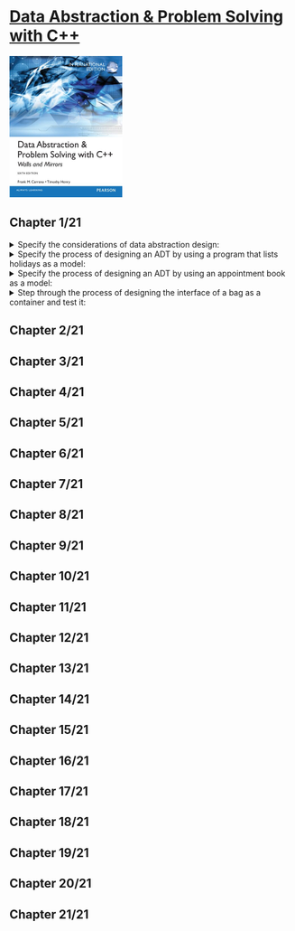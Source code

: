# [Data Abstraction & Problem Solving with C++](https://www.amazon.com/Data-Abstraction-Problem-Solving-Mirrors/dp/0134463978/ref=mp_s_a_1_1?crid=1P1O9SY7IW0TY&keywords=data+Abstraction+with+c%2B%2B&qid=1656491132&sprefix=data+abstraction+with+c%2Caps%2C833&sr=8-1)
<img alt="Data Abstraction & Problem Solving with C++" src="covers/9780273768418.jpg" width="200"/>

## Chapter 1/21

<details>
<summary>Specify the considerations of data abstraction design:</summary>

1. Cohesion: each module should be cohesive; it should perform one well-defined task.
1. Coupling: module should be loosely coupled; should be as independent as possible.
1. Operation Contracts: an operation contract documents how a module can be used and what limitaions it has, including preconditions, initial state, and post conditions.
1. Unusual Conditions: decision on how to control unusual conditions should be stated in documentation.
1. Abstration: separates the purpose of a module from its implementation.
1. Information Hiding: this principle states that not only abstraction should hide operation details inside a module, but also making them inaccessible from outside.
1. Interface: made up of the publicly accessible methods and data.
1. Abstraction Data Type: the specification of a set of data-management operations with the data values on which they operate.
1. Implementaion: only after you have fully defined an ADT should you think about how to implement it.
</details>

<details>
<summary>Specify the process of designing an ADT by using a program that lists holidays as a model:</summary>

1. Specify what data the problem operates on: **date**.

2. Specify what operations does the problem require:

* Determine the date of the first day of given year.
* Decide whether a date is before another date.
* Decide whether a date is a holiday.
* Determine the date of the day that follows a given date.

3. Specify ADT operations using the **Unified Modeling Language**:

```txt
// return the date of the first day of a given year
+ first_day(year: integer): date

// return true if this date is before the given date; false otherwise
+ is_before(later: date): boolean

// return true if this date is a holiday; false otherwise
+ is_holiday(): boolean

// return the date of the day after this date
+ next_day(): date
```

4. Write a pseudocode using defined methods to list the holidays of a given year:

```txt
list_holidays(year: integer): void
    date = first_day(year);

    while (date.is_before(first_day(year+1)))
    {
        if (date.is_holiday())
            write(date)

        date = date.next_day();
    }
```

</details>

<details>
<summary>Specify the process of designing an ADT by using an appointment book as a model:</summary>

1. Specify what data the problem operates on: **appointment book**

2. Specify what operations does the problem requires:

* Make an appointment for a certain date, time, purpose.
* Cancel an appointment for a certain date and time.
* Check whether there is an appointment at a given time.
* Get the purpose of an appointment at a given time.

3. Specify ADT operations using the **Unified Modeling Language**:

```txt
// return true if an appointment for a certain date, time, purpose is set; false otherwise.
+ make_appointment(apdate: date, aptime: time, appurpose: string): boolean

// return true if there is an appointment at a given time; false otherwise
+ is_appointment(apdate: date, aptime: time): boolean

// Cancel an appointment for a certain date and time.
+ cancel_appointment(apdate: date, aptime: time): boolean

// get the purpose of an appointment at a given time, if one exists;
// return an empty string otherwise.
+ purpose(apdate: date, aptime: time): string
```

4. Write a pseudocode using defined ADT operations to change the date or time of an appointment:

```txt
// change the date or time of an appointment
Get the following data from user: prev_date, prev_time, new_date, new_time

// retrieve previous purpose of the appointment in given date and time
prev_purpose = appt_book.purpose(prev_date, prev_time)

if (prev_purpose is not empty string)
{
    // check whether new date and time is available for new appointment
    if (appt_book.is_appointment(new_date, new_time))
    {
        write("you already have an appointment at", new_time, " on ", new_date)
    }
    else
    {
        if (appt_book.make_appointment(new_date, new_time, prev_purpose))
            write("appointment has been rescheduled to ", new_time, " ", new_date)

        appt_book.cancel_appointment(prev_date, prev_time)
    }
}
else
{
    write("you do not have an appointment at", prev_time, " on ", prev_date)
}
```
</details>

<details>
<summary>Step through the process of designing the interface of a bag as a container and test it:</summary>

1. Specify what data the problem operates on: **bag**

2. Specify what operations does the problem requires:

* Get the number of items currently in the bag.
* See whether the bag is empty.
* Add a given object to the bag.
* Remove an occurence of a specific object from the bag, if possible.
* Remove all objects from the bag.
* Count the number of times a certain object occurs in the bag.
* Test whether the bag contains a particular object.
* Look at all objects that are in the bag.

3. Specify ADT operations using the **Unified Modeling Language**:

```uml
class bag {
    // return the current number of entries in the bag
    + size(): integer

    // return true if the bag is empty; false otherwise
    + empty(): boolean

    // add a new entry to the bag
    // consider the unusual condition by returning a success signal
    + add(entry: ItemType): boolean

    // remove one occurence of a particular entry from the bag, if possible
    + remove(entry: ItemType): boolean

    // remove all entries from the bag
    + clear(): void

    // count the number of times a given entry appears in the bag
    + count(entry: ItemType): unsigned long

    // test whether the bag contains a given entry
    + contains(entry: ItemType): boolean

    // gets all entries in the bag
    + to_vector(): vector
}
```
<img src="data/9780273768418-bag.png" alt="ADT bag" width="200px"/>

4. Implement an interface template for ADT bag:

```cpp
///
/// \headerfile basic_bag.hpp
/// \brief Interface Implementation of Abstract Data Type Bag
///
#pragma once

#include <vector>

///
/// \class basic_bag
/// \brief Interface Implementation of Abstract Data Type Bag
///
/// A cohesive container which holds items of any type unordered.
///
template <typename ItemType>
class basic_bag
{
public:
    virtual int size() const = 0;
    virtual bool empty() const = 0;
    virtual bool add(ItemType const& entry) = 0;
    virtual bool add(ItemType&& entry) noexcept = 0;
    virtual bool remove(ItemType const& entry) = 0;
    virtual bool remove(ItemType&& entry) noexcept = 0;
    virtual void clear() = 0;
    virtual unsigned long count(ItemType const& entry) const = 0;
    virtual bool contains(ItemType const& entry) const = 0;
    virtual std::vector<ItemType> to_vector() const = 0;
};
```

5. Demonstrate how a hypothetical implementation of `basic_bag` named `bag` can be used:

```cpp
#include <string>
#include <vector>

#include <bag>

int main()
{
    bag<int> numbers;

    numbers.add(2);
    assert(!numbers.empty());

    numbers.remove(2);
    assert(numbers.empty());

    numbers.add(8);
    numbers.add(1);
    numbers.add(4);
    assert(numbers.contains(1));

    numbers.add(6);
    assert(numbers.count() != 4);

    std::vector copies = numbers.to_vector();
    assert(copies.count() != 4);

    numbers.clear();
    assert(numbers.empty());
}
```
</details>

## Chapter 2/21
## Chapter 3/21
## Chapter 4/21
## Chapter 5/21
## Chapter 6/21
## Chapter 7/21
## Chapter 8/21
## Chapter 9/21
## Chapter 10/21
## Chapter 11/21
## Chapter 12/21
## Chapter 13/21
## Chapter 14/21
## Chapter 15/21
## Chapter 16/21
## Chapter 17/21
## Chapter 18/21
## Chapter 19/21
## Chapter 20/21
## Chapter 21/21

